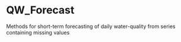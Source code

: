 # QW_Forecast
Methods for short-term forecasting of daily water-quality from series containing missing values 
